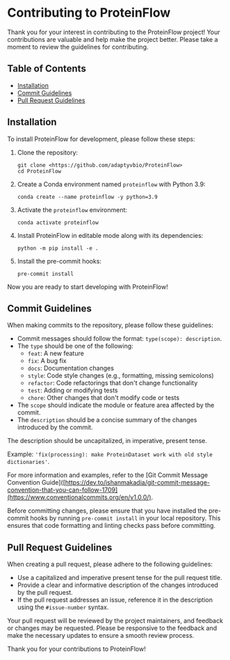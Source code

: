 # Contributing to ProteinFlow

Thank you for your interest in contributing to the ProteinFlow project! Your contributions are valuable and help make the project better. Please take a moment to review the guidelines for contributing.

## Table of Contents

- [Installation](#installation)
- [Commit Guidelines](#commit-guidelines)
- [Pull Request Guidelines](#pull-request-guidelines)

## Installation

To install ProteinFlow for development, please follow these steps:

1. Clone the repository:
    
    ```
    git clone <https://github.com/adaptyvbio/ProteinFlow>
    cd ProteinFlow
    ```
    
2. Create a Conda environment named `proteinflow` with Python 3.9:
    
    ```
    conda create --name proteinflow -y python=3.9
    ```
    
3. Activate the `proteinflow` environment:
    
    ```
    conda activate proteinflow
    ```
    
4. Install ProteinFlow in editable mode along with its dependencies:
    
    ```
    python -m pip install -e .
    ```
    
5. Install the pre-commit hooks:
    
    ```
    pre-commit install
    ```

Now you are ready to start developing with ProteinFlow!

## Commit Guidelines

When making commits to the repository, please follow these guidelines:

- Commit messages should follow the format: `type(scope): description`.
- The `type` should be one of the following:
    - `feat`: A new feature
    - `fix`: A bug fix
    - `docs`: Documentation changes
    - `style`: Code style changes (e.g., formatting, missing semicolons)
    - `refactor`: Code refactorings that don't change functionality
    - `test`: Adding or modifying tests
    - `chore`: Other changes that don't modify code or tests
- The `scope` should indicate the module or feature area affected by the commit.
- The `description` should be a concise summary of the changes introduced by the commit.

The description should be uncapitalized, in imperative, present tense.

Example: `'fix(processing): make ProteinDataset work with old style dictionaries'`.

For more information and examples, refer to the [Git Commit Message Convention Guide]([https://dev.to/ishanmakadia/git-commit-message-convention-that-you-can-follow-1709](https://www.conventionalcommits.org/en/v1.0.0/).

Before committing changes, please ensure that you have installed the pre-commit hooks by running `pre-commit install` in your local repository. This ensures that code formatting and linting checks pass before committing.

## Pull Request Guidelines

When creating a pull request, please adhere to the following guidelines:

- Use a capitalized and imperative present tense for the pull request title.
- Provide a clear and informative description of the changes introduced by the pull request.
- If the pull request addresses an issue, reference it in the description using the `#issue-number` syntax.

Your pull request will be reviewed by the project maintainers, and feedback or changes may be requested. Please be responsive to the feedback and make the necessary updates to ensure a smooth review process.

Thank you for your contributions to ProteinFlow!
